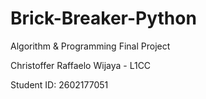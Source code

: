 # Brick-Breaker-Python

Algorithm & Programming Final Project 

Christoffer Raffaelo Wijaya - L1CC

Student ID: 2602177051
